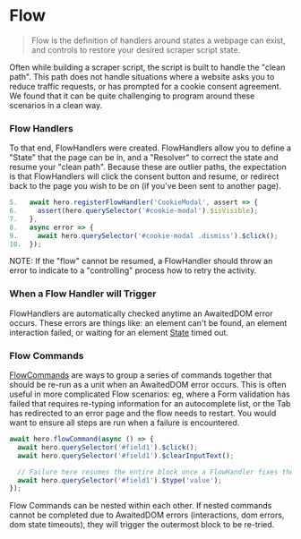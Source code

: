 # Flow

> Flow is the definition of handlers around states a webpage can exist, and controls to restore your desired scraper script state.


Often while building a scraper script, the script is built to handle the "clean path". This path does not handle situations where a website asks you to reduce traffic requests, or has prompted for a cookie consent agreement. We found that it can be quite challenging to program around these scenarios in a clean way.

### Flow Handlers

To that end, FlowHandlers were created. FlowHandlers allow you to define a "State" that the page can be in, and a "Resolver" to correct the state and resume your "clean path". Because these are outlier paths, the expectation is that FlowHandlers will click the consent button and resume, or redirect back to the page you wish to be on (if you've been sent to another page).

```js
5.   await hero.registerFlowHandler('CookieModal', assert => {
6.     assert(hero.querySelector('#cookie-modal').$isVisible);
7.   },
8.   async error => {
9.     await hero.querySelector('#cookie-modal .dismiss').$click();
10.  });
```

NOTE: If the "flow" cannot be resumed, a FlowHandler should throw an error to indicate to a "controlling" process how to retry the activity.

### When a Flow Handler will Trigger

FlowHandlers are automatically checked anytime an AwaitedDOM error occurs. These errors are things like: an element can't be found, an element interaction failed, or waiting for an element [State](/docs/hero/basic-client/tab#wait-for-state) timed out.

### Flow Commands

[FlowCommands](/docs/hero/basic-client/tab#flow-commands) are ways to group a series of commands together that should be re-run as a unit when an AwaitedDOM error occurs. This is often useful in more complicated Flow scenarios: eg, where a Form validation has failed that requires re-typing information for an autocomplete list, or the Tab has redirected to an error page and the flow needs to restart. You would want to ensure all steps are run when a failure is encountered.

```js
await hero.flowCommand(async () => {
  await hero.querySelector('#field1').$click();
  await hero.querySelector('#field1').$clearInputText();

  // Failure here resumes the entire block once a FlowHandler fixes the state
  await hero.querySelector('#field1').$type('value');
});
```

Flow Commands can be nested within each other. If nested commands cannot be completed due to AwaitedDOM errors (interactions, dom errors, dom state timeouts), they will trigger the outermost block to be re-tried.
